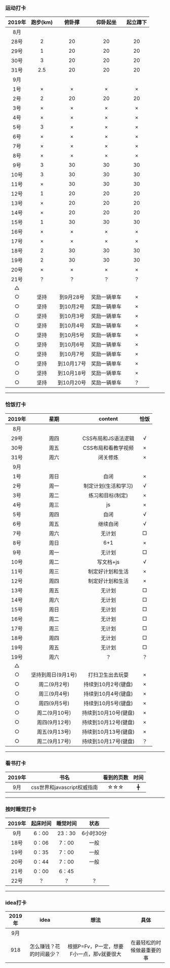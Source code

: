 ### 运动打卡
2019年 | 跑步(km) | 俯卧撑 | 仰卧起坐 | 起立蹲下
:-: | :-: | :-: | :-: | :-:
8月 |  |  |  | 
28号 | 2 | 20 | 20 | 20| 
29号 | 1| 20 | 20 | 20|
30号 | 3| 20 | 20 | 20|
31号 | 2.5| 20 | 20 | 20|
9月 |  |  |  | 
1号 | × | × | × | × |
2号 | 2| 20 | 20 | 20|
3号 | × | × | × | × |
4号 | × | × | × | × |
5号 | 3 | × | × | × |
6号 | ×  | × | × | × |
7号 | ×  | × | × | × |
8号 | ×  | × | × | × |
9号 | 3| 30 | 30 | 30|
10号 | 3| 30 | 30 | 30|
11号 | ×| 30 | 30 | 30|
12号 | 1| 20 | 20 | 20|
13号 | ×| 20 | 20 | 20|
14号 | ×| 20 | 20 | 20|
15号 | 1| 30 | 30 | 30|
16号 | ×  | × | × | × |
17号 | ×  | × | × | × |
18号 | 2  | 30 | 30 | 30 |
19号 | 2  | 30 | 30 | 30 |
20号 | ×  | × | × | × |
21号 | ？| ？ | ？ | ？|
△ |  |  |  | 
○ | 坚持 | 到9月28号 | 奖励一辆单车 | ×
○ | 坚持 | 到10月2号 | 奖励一辆单车 | ×
○ | 坚持 | 到10月3号 | 奖励一辆单车 | ×
○ | 坚持 | 到10月4号 | 奖励一辆单车 | ×
○ | 坚持 | 到10月5号 | 奖励一辆单车 | ×
○ | 坚持 | 到10月6号 | 奖励一辆单车 | ×
○ | 坚持 | 到10月7号 | 奖励一辆单车 | ×
○ | 坚持 | 到10月17号 | 奖励一辆单车 | ×
○ | 坚持 | 到10月18号 | 奖励一辆单车 | ×
○ | 坚持 | 到10月20号 | 奖励一辆单车 | ？
<hr>

### 恰饭打卡
2019年 | 星期 | content | 恰饭
 :-: | :-: | :-: | :-:
8月 |  |  | 
29号 | 周四 | CSS布局和JS语法逻辑 | √
30号 | 周五 | CSS布局和看教学视频 | ×
31号 | 周六 | 闭关修炼 |×
9月 |  |  | 
1号 | 周日 | 自闭 | ×
2号 | 周一 | 制定计划(生活和学习) |√
3号 | 周二 | 练习和目标(制定) |×
4号 | 周三 | js |×
5号 | 周四 | 自闭 |√
6号 | 周五 | 继续自闭 |√
7号 | 周六 | 无计划 |□
8号 | 周日 | 6+1 |×
9号 | 周一 | 无计划 |□
10号 | 周二 | 写文档+js |√
11号 | 周三 | 制定好计划和生活 |×
12号 | 周四 | 制定好计划和生活 |×
13号 | 周五 | 无计划 |□
14号 | 周六 | 无计划 |□
15号 | 周日 | 无计划 |□
16号 | 周二 | 无计划 |□
17号 | 周三 | 无计划 |□
18号 | 周四 | 无计划 |□
19号 | 周五 | 无计划 |□
19号 | 周六| ？ |？
△ |  |  |
○ | 坚持到周日(9月1号) | 打扫卫生出去玩耍 | ×
○ | 周二(9月2号) | 持续到10月2号(键盘) |×
○ | 周三(9月4号) | 持续到10月4号(键盘) |×
○ | 周四(9月5号) | 持续到10月5号(键盘) |×
○ | 周二(9月10号) | 持续到10月10号(键盘) |×
○ | 周四(9月12号) | 持续到10月12号(键盘) |×
○ | 周五(9月13号) | 持续到10月13号(键盘) |×
○ | 周二(9月17号) | 持续到10月17号(键盘) |？
<hr>

### 看书打卡
2019年 | 书名 | 看到的页数 | 时间
 :-: | :-: | :-: | :-:
9月 | css世界和javascript权威指南  | ☆☆☆ | ╋
<hr>

### 按时睡觉打卡
2019年 | 起床时间 | 睡觉时间 | 状态
 :-: | :-: | :-: | :-:
9月 | 6：00 | 23：30 | 6小时30分
18号 | 0：06 | 7：00 | 一般
19号 | 0：35 | 7：00 | 一般
20号 | 0：44 | 7：00 | 一般
21号 | 0：00 | 6：45 | 
22号 |？ | ？ | ？
<hr>

### idea打卡

2019年 | idea | 想法 | 具体
 :-: | :-: | :-: | :-:
9月 |  |  |
918 | 怎么赚钱？花的时间最少？ | 根据P=Fv，P一定，想要F小一点，那v就要很大 | 在最轻松的时候做最重要的事